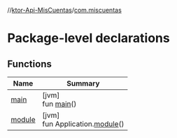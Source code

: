 //[ktor-Api-MisCuentas](../../index.md)/[com.miscuentas](index.md)

# Package-level declarations

## Functions

| Name | Summary |
|---|---|
| [main](main.md) | [jvm]<br>fun [main](main.md)() |
| [module](module.md) | [jvm]<br>fun Application.[module](module.md)() |
